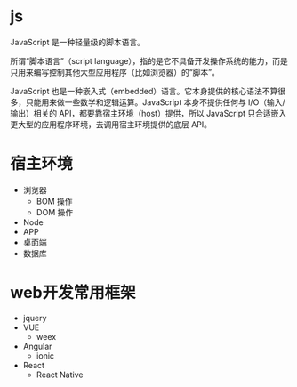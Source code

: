 
# js

JavaScript 是一种轻量级的脚本语言。

所谓“脚本语言”（script language），指的是它不具备开发操作系统的能力，而是只用来编写控制其他大型应用程序（比如浏览器）的“脚本”。

JavaScript 也是一种嵌入式（embedded）语言。它本身提供的核心语法不算很多，只能用来做一些数学和逻辑运算。JavaScript 本身不提供任何与 I/O（输入/输出）相关的 API，都要靠宿主环境（host）提供，所以 JavaScript 只合适嵌入更大型的应用程序环境，去调用宿主环境提供的底层 API。


# 宿主环境

- 浏览器
  - BOM 操作
  - DOM 操作
- Node
- APP
- 桌面端
- 数据库
  


# web开发常用框架

- jquery
- VUE
  - weex
- Angular
  - ionic
- React
  - React Native